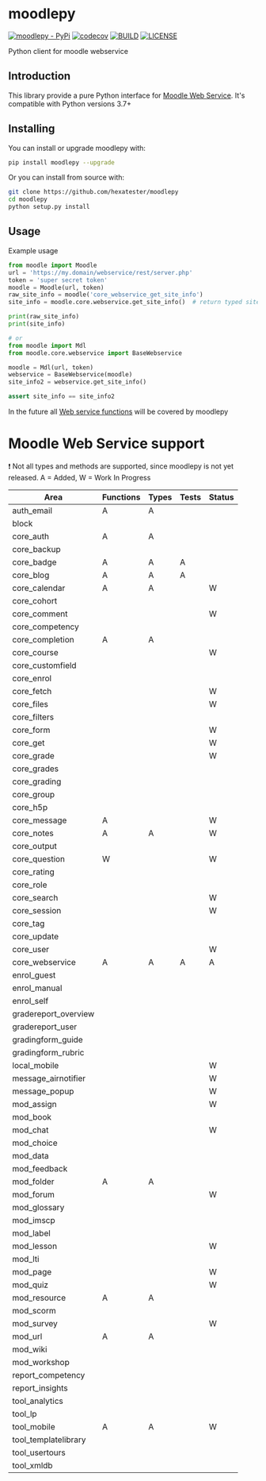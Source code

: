 # moodlepy

[![moodlepy - PyPi](https://img.shields.io/pypi/v/moodlepy)](https://pypi.org/project/moodlepy/)
[![codecov](https://codecov.io/gh/hexatester/moodlepy/branch/master/graph/badge.svg)](https://codecov.io/gh/hexatester/moodlepy)
[![BUILD](https://img.shields.io/travis/com/hexatester/moodlepy)](https://travis-ci.com/github/hexatester/moodlepy)
[![LICENSE](https://img.shields.io/github/license/hexatester/moodlepy)](https://github.com/hexatester/moodlepy/blob/master/LICENSE)

Python client for moodle webservice

## Introduction

This library provide a pure Python interface for [Moodle Web Service](https://docs.moodle.org/dev/Web_services). It's compatible with Python versions 3.7+

## Installing

You can install or upgrade moodlepy with:

```bash
pip install moodlepy --upgrade
```

Or you can install from source with:

```bash
git clone https://github.com/hexatester/moodlepy
cd moodlepy
python setup.py install
```

## Usage

Example usage

```python
from moodle import Moodle
url = 'https://my.domain/webservice/rest/server.php'
token = 'super secret token'
moodle = Moodle(url, token)
raw_site_info = moodle('core_webservice_get_site_info')
site_info = moodle.core.webservice.get_site_info()  # return typed site_info

print(raw_site_info)
print(site_info)

# or
from moodle import Mdl
from moodle.core.webservice import BaseWebservice

moodle = Mdl(url, token)
webservice = BaseWebservice(moodle)
site_info2 = webservice.get_site_info()

assert site_info == site_info2
```

In the future all [Web service functions](https://docs.moodle.org/dev/Web_service_API_functions) will be covered by moodlepy

# Moodle Web Service support

❗️ Not all types and methods are supported, since moodlepy is not yet released.
A = Added, W = Work In Progress

| Area                 | Functions | Types | Tests | Status |
| -------------------- | --------- | ----- | ----- | ------ |
| auth_email           | A         | A     |       |        |
| block                |           |       |       |        |
| core_auth            | A         | A     |       |        |
| core_backup          |           |       |       |        |
| core_badge           | A         | A     | A     |        |
| core_blog            | A         | A     | A     |        |
| core_calendar        | A         | A     |       | W      |
| core_cohort          |           |       |       |        |
| core_comment         |           |       |       | W      |
| core_competency      |           |       |       |        |
| core_completion      | A         | A     |       |        |
| core_course          |           |       |       | W      |
| core_customfield     |           |       |       |        |
| core_enrol           |           |       |       |        |
| core_fetch           |           |       |       | W      |
| core_files           |           |       |       | W      |
| core_filters         |           |       |       |        |
| core_form            |           |       |       | W      |
| core_get             |           |       |       | W      |
| core_grade           |           |       |       | W      |
| core_grades          |           |       |       |        |
| core_grading         |           |       |       |        |
| core_group           |           |       |       |        |
| core_h5p             |           |       |       |        |
| core_message         | A         |       |       | W      |
| core_notes           | A         | A     |       | W      |
| core_output          |           |       |       |        |
| core_question        | W         |       |       | W      |
| core_rating          |           |       |       |        |
| core_role            |           |       |       |        |
| core_search          |           |       |       | W      |
| core_session         |           |       |       | W      |
| core_tag             |           |       |       |        |
| core_update          |           |       |       |        |
| core_user            |           |       |       | W      |
| core_webservice      | A         | A     | A     | A      |
| enrol_guest          |           |       |       |        |
| enrol_manual         |           |       |       |        |
| enrol_self           |           |       |       |        |
| gradereport_overview |           |       |       |        |
| gradereport_user     |           |       |       |        |
| gradingform_guide    |           |       |       |        |
| gradingform_rubric   |           |       |       |        |
| local_mobile         |           |       |       | W      |
| message_airnotifier  |           |       |       | W      |
| message_popup        |           |       |       | W      |
| mod_assign           |           |       |       | W      |
| mod_book             |           |       |       |        |
| mod_chat             |           |       |       | W      |
| mod_choice           |           |       |       |        |
| mod_data             |           |       |       |        |
| mod_feedback         |           |       |       |        |
| mod_folder           | A         | A     |       |        |
| mod_forum            |           |       |       | W      |
| mod_glossary         |           |       |       |        |
| mod_imscp            |           |       |       |        |
| mod_label            |           |       |       |        |
| mod_lesson           |           |       |       | W      |
| mod_lti              |           |       |       |        |
| mod_page             |           |       |       | W      |
| mod_quiz             |           |       |       | W      |
| mod_resource         | A         | A     |       |        |
| mod_scorm            |           |       |       |        |
| mod_survey           |           |       |       | W      |
| mod_url              | A         | A     |       |        |
| mod_wiki             |           |       |       |        |
| mod_workshop         |           |       |       |        |
| report_competency    |           |       |       |        |
| report_insights      |           |       |       |        |
| tool_analytics       |           |       |       |        |
| tool_lp              |           |       |       |        |
| tool_mobile          | A         | A     |       | W      |
| tool_templatelibrary |           |       |       |        |
| tool_usertours       |           |       |       |        |
| tool_xmldb           |           |       |       |        |
